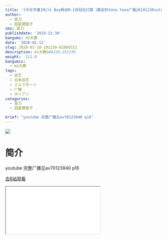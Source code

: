 ```yaml
---
title: '[中文字幕]Milk Boy畅谈M-1夺冠后打算（戴安的Yona Yona广播20191230cut）'
author:
  - 菜刀
  - 囧星硬盘子
zmz: 菜刀
publishdate: '2019-12-30'
bangumi: m1大赛
date: '2020-01-11'
slug: 2020-01-10-191230-82860322
description: m1大赛&#8226;191230
weight: -111.0
bangumis:
  - m1大赛
tags:
  - 综艺
  - 日本综艺
  - ミルクボーイ
  - 广播
  - ダイアン
categories:
  - 菜刀
  - 囧星硬盘子

brief: "youtube 完整广播见av70123940 p16"
---
```

![](https://raw.githubusercontent.com/tcgriffith/owaraisite/master/static/tmpimg/8c06b5eb1c05b69af0abee7ee5b156d3507b7c53.jpg.480.jpg)
# 简介  
youtube
完整广播见av70123940 p16  

[去B站观看](https://www.bilibili.com/video/av82860322/)
<div class ="resp-container"><iframe class="testiframe" src="//player.bilibili.com/player.html?aid=82860322"", scrolling="no", allowfullscreen="true" > </iframe></div> 
